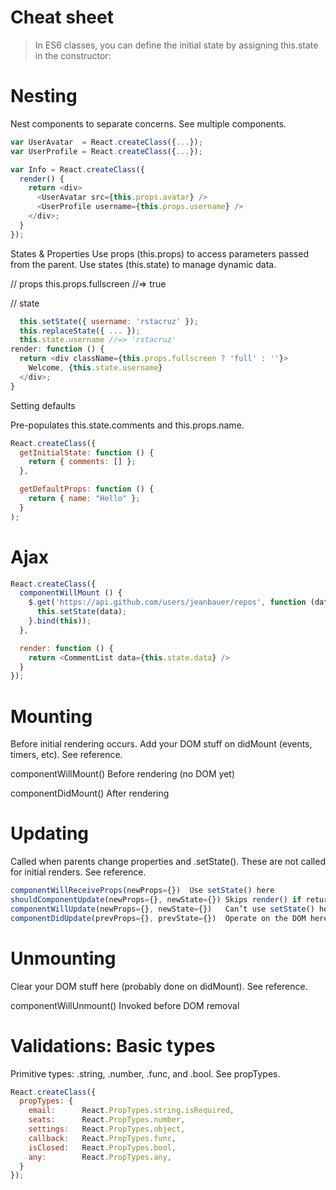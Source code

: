# Cheat sheet

> In ES6 classes, you can define the initial state by assigning this.state in the constructor:

# Nesting
Nest components to separate concerns. See multiple components.
```javascript
var UserAvatar  = React.createClass({...});
var UserProfile = React.createClass({...});

var Info = React.createClass({
  render() {
    return <div>
      <UserAvatar src={this.props.avatar} />
      <UserProfile username={this.props.username} />
    </div>;
  }
});
```
States & Properties
Use props (this.props) to access parameters passed from the parent. Use states (this.state) to manage dynamic data.

<MyComponent fullscreen={true} />
// props
  this.props.fullscreen //=> true

// state
```javascript
  this.setState({ username: 'rstacruz' });
  this.replaceState({ ... });
  this.state.username //=> 'rstacruz'
render: function () {
  return <div className={this.props.fullscreen ? 'full' : ''}>
    Welcome, {this.state.username}
  </div>;
}
```
Setting defaults

Pre-populates this.state.comments and this.props.name.

```javascript
React.createClass({
  getInitialState: function () {
    return { comments: [] };
  },

  getDefaultProps: function () {
    return { name: "Hello" };
  }
);
```

# Ajax
```javascript
React.createClass({
  componentWillMount () {
    $.get('https://api.github.com/users/jeanbauer/repos', function (data) {
      this.setState(data);
    }.bind(this));
  },

  render: function () {
    return <CommentList data={this.state.data} />
  }
});
```

# Mounting

Before initial rendering occurs. Add your DOM stuff on didMount (events, timers, etc). See reference.

componentWillMount()	Before rendering (no DOM yet)

componentDidMount()	After rendering

# Updating

Called when parents change properties and .setState(). These are not called for initial renders. See reference.

```javascript
componentWillReceiveProps(newProps={})	Use setState() here
shouldComponentUpdate(newProps={}, newState={})	Skips render() if returns false
componentWillUpdate(newProps={}, newState={})	Can’t use setState() here
componentDidUpdate(prevProps={}, prevState={})	Operate on the DOM here
```

# Unmounting

Clear your DOM stuff here (probably done on didMount). See reference.

componentWillUnmount()	Invoked before DOM removal


# Validations: Basic types

Primitive types: .string, .number, .func, and .bool. See propTypes.

```javascript
React.createClass({
  propTypes: {
    email:      React.PropTypes.string.isRequired,
    seats:      React.PropTypes.number,
    settings:   React.PropTypes.object,
    callback:   React.PropTypes.func,
    isClosed:   React.PropTypes.bool,
    any:        React.PropTypes.any,
  }
});
```
